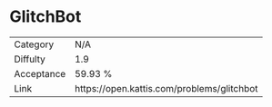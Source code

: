 # GlitchBot

<table>
    <tr>
        <td>Category</td>
        <td>N/A</td>
    </tr>
    <tr>
        <td>Diffulty</td>
        <td>1.9</td>
    </tr>
    <tr>
        <td>Acceptance</td>
        <td>59.93 %</td>
    </tr>
    <tr>
        <td>Link</td>
        <td>https://open.kattis.com/problems/glitchbot</td>
    </tr>
</table>